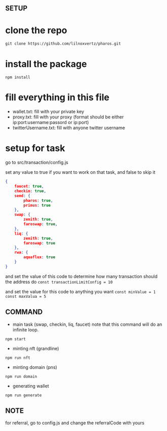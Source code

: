 ## SETUP

# clone the repo
  `
 git clone https://github.com/lilnoxvertz/pharos.git
`

# install the package
  `
 npm install
`

# fill everything in this file
 - wallet.txt: fill with your private key
 - proxy.txt: fill with your proxy (format should be either ip:port:username:passord or ip:port)
 - twitterUsername.txt: fill with anyone twitter username

# setup for task
  go to src/transaction/config.js

  set any value to true if you want to work on that task, and false to skip it
```json
{
    faucet: true,
    checkin: true,
    send: {
        pharos: true,
        primus: true
    },
    swap: {
        zenith: true,
        faroswap: true,
    },
    liq: {
        zenith: true,
        faroswap: true
    },
    rwa: {
        aquaflux: true
    }
}
```
  and set the value of this code to determine how many transaction should the address do
  `
 const transactionLimitConfig = 10
`

  and set the value for this code to anything you want
  `
  const minValue = 1 
  const maxValua = 5
`

## COMMAND

- main task (swap, checkin, liq, faucet)
  note that this command will do an infinite loop.

`
 npm start
`

- minting nft (grandline)

`
 npm run nft
`

- minting domain (pns)

`
 npm run domain
`

- generating wallet

`
 npm run generate
`

## NOTE

for referral, go to config.js and change the referralCode with yours
